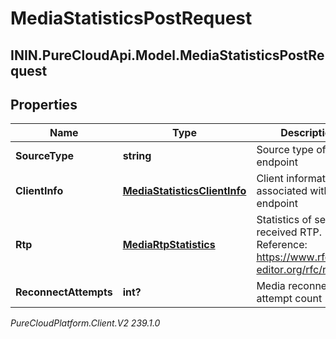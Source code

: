 # MediaStatisticsPostRequest

## ININ.PureCloudApi.Model.MediaStatisticsPostRequest

## Properties

|Name | Type | Description | Notes|
|------------ | ------------- | ------------- | -------------|
| **SourceType** | **string** | Source type of media endpoint | |
| **ClientInfo** | [**MediaStatisticsClientInfo**](MediaStatisticsClientInfo) | Client information associated with media endpoint | [optional] |
| **Rtp** | [**MediaRtpStatistics**](MediaRtpStatistics) | Statistics of sent and received RTP. Reference: https://www.rfc-editor.org/rfc/rfc3550 | |
| **ReconnectAttempts** | **int?** | Media reconnect attempt count | [optional] |



_PureCloudPlatform.Client.V2 239.1.0_
